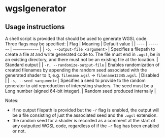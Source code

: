 # wgslgenerator

## Usage instructions
A shell script is provided that should be used to generate WGSL code. Three flags may be specified:
| Flag | Meaning | Default value |
| ---- | ------- | ------------- |
| `-o, --output-file <argument>` | Specifies a filepath to create a file at and write generated code to. The file must end in `.wgsl`, be in an existing directory, and there must not be an existing file at the location. | Standard output |
| `-r, --randomize-output-file` | Enables randomization of created filenames by appending the random seed associated with the generated shader to it, e.g. `filename.wgsl` -> `filename12345.wgsl`. | Disabled |
| `-s, --seed <argument>` | Specifies a seed to provide to the random generator to aid reproduction of interesting shaders. The seed must be a Long number (signed 64-bit integer). | Random seed produced internally |

Notes:
- if no output filepath is provided but the `-r` flag is enabled, the output will be a file consisting of just the associated seed and the `.wgsl` extension.
- the random seed for a shader is recorded as a comment at the start of any outputted WGSL code, regardless of if the `-r` flag has been enabled or not.
